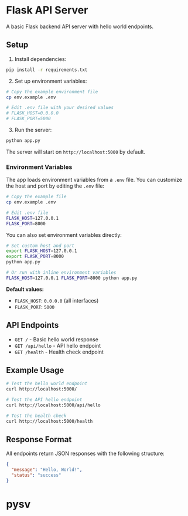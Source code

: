 # Flask API Server

A basic Flask backend API server with hello world endpoints.

## Setup

1. Install dependencies:
```bash
pip install -r requirements.txt
```

2. Set up environment variables:
```bash
# Copy the example environment file
cp env.example .env

# Edit .env file with your desired values
# FLASK_HOST=0.0.0.0
# FLASK_PORT=5000
```

3. Run the server:
```bash
python app.py
```

The server will start on `http://localhost:5000` by default.

### Environment Variables

The app loads environment variables from a `.env` file. You can customize the host and port by editing the `.env` file:

```bash
# Copy the example file
cp env.example .env

# Edit .env file
FLASK_HOST=127.0.0.1
FLASK_PORT=8000
```

You can also set environment variables directly:

```bash
# Set custom host and port
export FLASK_HOST=127.0.0.1
export FLASK_PORT=8000
python app.py

# Or run with inline environment variables
FLASK_HOST=127.0.0.1 FLASK_PORT=8000 python app.py
```

**Default values:**
- `FLASK_HOST`: `0.0.0.0` (all interfaces)
- `FLASK_PORT`: `5000`

## API Endpoints

- `GET /` - Basic hello world response
- `GET /api/hello` - API hello endpoint
- `GET /health` - Health check endpoint

## Example Usage

```bash
# Test the hello world endpoint
curl http://localhost:5000/

# Test the API hello endpoint
curl http://localhost:5000/api/hello

# Test the health check
curl http://localhost:5000/health
```

## Response Format

All endpoints return JSON responses with the following structure:
```json
{
  "message": "Hello, World!",
  "status": "success"
}
```
# pysv
